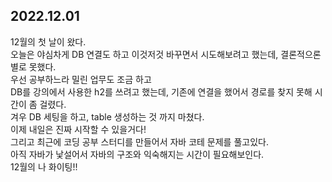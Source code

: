 ## 2022.12.01
12월의 첫 날이 왔다.  
오늘은 야심차게 DB 연결도 하고 이것저것 바꾸면서 시도해보려고 했는데, 결론적으론 별로 못했다.  
우선 공부하느라 밀린 업무도 조금 하고  
DB를 강의에서 사용한 h2를 쓰려고 했는데, 기존에 연결을 했어서 경로를 찾지 못해 시간이 좀 걸렸다.  
겨우 DB 세팅을 하고, table 생성하는 것 까지 마쳤다.  
이제 내일은 진짜 시작할 수 있을거다!  
그리고 최근에 코딩 공부 스터디를 만들어서 자바 코테 문제를 풀고있다.  
아직 자바가 낯설어서 자바의 구조와 익숙해지는 시간이 필요해보인다.  
12월의 나 화이팅!!  

